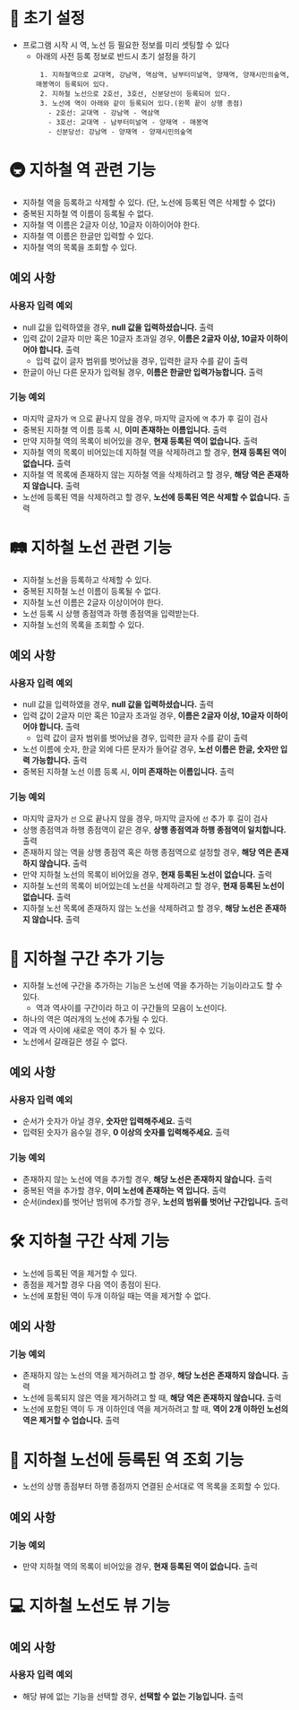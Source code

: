 # 🚀 초기 설정
- 프로그램 시작 시 역, 노선 등 필요한 정보를 미리 셋팅할 수 있다
    - 아래의 사전 등록 정보로 반드시 초기 설정을 하기
      ```
       1. 지하철역으로 교대역, 강남역, 역삼역, 남부터미널역, 양재역, 양재시민의숲역, 매봉역이 등록되어 있다.
       2. 지하철 노선으로 2호선, 3호선, 신분당선이 등록되어 있다.
       3. 노선에 역이 아래와 같이 등록되어 있다.(왼쪽 끝이 상행 종점)
         - 2호선: 교대역 - 강남역 - 역삼역
         - 3호선: 교대역 - 남부터미널역 - 양재역 - 매봉역
         - 신분당선: 강남역 - 양재역 - 양재시민의숲역
      ```
# 🚇 지하철 역 관련 기능
- 지하철 역을 등록하고 삭제할 수 있다. (단, 노선에 등록된 역은 삭제할 수 없다)
- 중복된 지하철 역 이름이 등록될 수 없다.
- 지하철 역 이름은 2글자 이상, 10글자 이하이어야 한다.
- 지하철 역 이름은 한글만 입력할 수 있다.
- 지하철 역의 목록을 조회할 수 있다.

## 예외 사항
### 사용자 입력 예외
- null 값을 입력하였을 경우, **null 값을 입력하셨습니다.** 출력
- 입력 값이 2글자 미만 혹은 10글자 초과일 경우, **이름은 2글자 이상, 10글자 이하이어야 합니다.** 출력
  - 입력 값이 글자 범위를 벗어났을 경우, 입력한 글자 수를 같이 출력
- 한글이 아닌 다른 문자가 입력될 경우, **이름은 한글만 입력가능합니다.** 출력 

### 기능 예외
- 마지막 글자가 `역` 으로 끝나지 않을 경우, 마지막 글자에 `역` 추가 후 길이 검사
- 중복된 지하쳘 역 이름 등록 시, **이미 존재하는 이름입니다.** 출력
- 만약 지하철 역의 목록이 비어있을 경우, **현재 등록된 역이 없습니다.** 출력
- 지하철 역의 목록이 비어있는데 지하철 역을 삭제하려고 할 경우, **현재 등록된 역이 없습니다.** 출력
- 지하철 역 목록에 존재하지 않는 지하철 역을 삭제하려고 할 경우, **해당 역은 존재하지 않습니다.** 출력
- 노선에 등록된 역을 삭제하려고 할 경우, **노선에 등록된 역은 삭제할 수 없습니다.** 출력

# 🛤 지하철 노선 관련 기능
- 지하철 노선을 등록하고 삭제할 수 있다.
- 중복된 지하철 노선 이름이 등록될 수 없다.
- 지하철 노선 이름은 2글자 이상이어야 한다.
- 노선 등록 시 상행 종점역과 하행 종점역을 입력받는다.
- 지하철 노선의 목록을 조회할 수 있다.

## 예외 사항
### 사용자 입력 예외
- null 값을 입력하였을 경우, **null 값을 입력하셨습니다.** 출력
- 입력 값이 2글자 미만 혹은 10글자 초과일 경우, **이름은 2글자 이상, 10글자 이하이어야 합니다.** 출력
    - 입력 값이 글자 범위를 벗어났을 경우, 입력한 글자 수를 같이 출력
- 노선 이름에 숫자, 한글 외에 다른 문자가 들어갈 경우, **노선 이름은 한글, 숫자만 입력 가능합니다.** 출력
- 중복된 지하쳘 노선 이름 등록 시, **이미 존재하는 이름입니다.** 출력

### 기능 예외
- 마지막 글자가 `선` 으로 끝나지 않을 경우, 마지막 글자에 `선` 추가 후 길이 검사
- 상행 종점역과 하행 종점역이 같은 경우, **상행 종점역과 하행 종점역이 일치합니다.** 출력
- 존재하지 않는 역을 상행 종점역 혹은 하행 종점역으로 설정할 경우, **해당 역은 존재하지 않습니다.** 출력
- 만약 지하철 노선의 목록이 비어있을 경우, **현재 등록된 노선이 없습니다.** 출력
- 지하철 노선의 목록이 비어있는데 노선을 삭제하려고 할 경우, **현재 등록된 노선이 없습니다.** 출력
- 지하철 노선 목록에 존재하지 않는 노선을 삭제하려고 할 경우, **해당 노선은 존재하지 않습니다.** 출력

# 🎢 지하철 구간 추가 기능
- 지하철 노선에 구간을 추가하는 기능은 노선에 역을 추가하는 기능이라고도 할 수 있다.
    - 역과 역사이를 구간이라 하고 이 구간들의 모음이 노선이다.
- 하나의 역은 여러개의 노선에 추가될 수 있다.
- 역과 역 사이에 새로운 역이 추가 될 수 있다.
- 노선에서 갈래길은 생길 수 없다.

## 예외 사항
### 사용자 입력 예외
- 순서가 숫자가 아닐 경우, **숫자만 입력해주세요.** 출력 
- 입력된 숫자가 음수일 경우, **0 이상의 숫자를 입력해주세요.** 출력

### 기능 예외
- 존재하지 않는 노선에 역을 추가할 경우, **해당 노선은 존재하지 않습니다.** 출력
- 중복된 역을 추가할 경우, **이미 노선에 존재하는 역 입니다.** 출력
- 순서(index)를 벗어난 범위에 추가할 경우, **노선의 범위를 벗어난 구간입니다.** 출력

# 🛠 지하철 구간 삭제 기능
- 노선에 등록된 역을 제거할 수 있다.
- 종점을 제거할 경우 다음 역이 종점이 된다.
- 노선에 포함된 역이 두개 이하일 때는 역을 제거할 수 없다.

## 예외 사항
### 기능 예외
- 존재하지 않는 노선의 역을 제거하려고 할 경우, **해당 노선은 존재하지 않습니다.** 출력
- 노선에 등록되지 않은 역을 제거하려고 할 때, **해당 역은 존재하지 않습니다.** 출력
- 노선에 포함된 역이 두 개 이하인데 역을 제거하려고 할 때, **역이 2개 이하인 노선의 역은 제거할 수 업습니다.** 출력

# 📄 지하철 노선에 등록된 역 조회 기능
- 노선의 상행 종점부터 하행 종점까지 연결된 순서대로 역 목록을 조회할 수 있다.

## 예외 사항
### 기능 예외
- 만약 지하철 역의 목록이 비어있을 경우, **현재 등록된 역이 없습니다.** 출력

# 💻 지하철 노선도 뷰 기능
## 예외 사항
### 사용자 입력 예외
- 해당 뷰에 없는 기능을 선택할 경우, **선택할 수 없는 기능입니다.** 출력